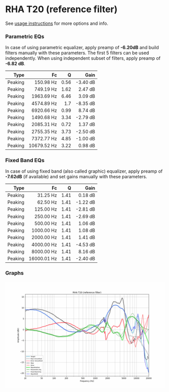 # RHA T20 (reference filter)
See [usage instructions](https://github.com/jaakkopasanen/AutoEq#usage) for more options and info.

### Parametric EQs
In case of using parametric equalizer, apply preamp of **-6.20dB** and build filters manually
with these parameters. The first 5 filters can be used independently.
When using independent subset of filters, apply preamp of **-6.82 dB**.

| Type    | Fc          |    Q | Gain     |
|--------:|------------:|-----:|---------:|
| Peaking | 150.98 Hz   | 0.56 | -3.40 dB |
| Peaking | 749.19 Hz   | 1.62 | 2.47 dB  |
| Peaking | 1963.69 Hz  | 6.46 | 3.09 dB  |
| Peaking | 4574.89 Hz  | 1.7  | -8.35 dB |
| Peaking | 6920.66 Hz  | 0.99 | 8.74 dB  |
| Peaking | 1490.68 Hz  | 3.34 | -2.79 dB |
| Peaking | 2085.31 Hz  | 0.72 | 1.37 dB  |
| Peaking | 2755.35 Hz  | 3.73 | -2.50 dB |
| Peaking | 7372.77 Hz  | 4.85 | -1.00 dB |
| Peaking | 10679.52 Hz | 3.22 | 0.98 dB  |

### Fixed Band EQs
In case of using fixed band (also called graphic) equalizer, apply preamp of **-7.62dB**
(if available) and set gains manually with these parameters.

| Type    | Fc          |    Q | Gain     |
|--------:|------------:|-----:|---------:|
| Peaking | 31.25 Hz    | 1.41 | 0.18 dB  |
| Peaking | 62.50 Hz    | 1.41 | -1.22 dB |
| Peaking | 125.00 Hz   | 1.41 | -2.81 dB |
| Peaking | 250.00 Hz   | 1.41 | -2.69 dB |
| Peaking | 500.00 Hz   | 1.41 | 1.06 dB  |
| Peaking | 1000.00 Hz  | 1.41 | 1.08 dB  |
| Peaking | 2000.00 Hz  | 1.41 | 1.41 dB  |
| Peaking | 4000.00 Hz  | 1.41 | -4.53 dB |
| Peaking | 8000.00 Hz  | 1.41 | 8.16 dB  |
| Peaking | 16000.01 Hz | 1.41 | -2.40 dB |

### Graphs
![](./RHA%20T20%20(reference%20filter).png)